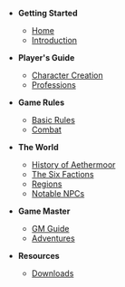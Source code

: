 * **Getting Started**
  * [Home](home.md)
  * [Introduction](index.md)
  
* **Player's Guide**
  * [Character Creation](players-guide/character-creation.md)
  * [Professions](players-guide/professions/index.md)
  
* **Game Rules**
  * [Basic Rules](rules/basic-rules.md)
  * [Combat](rules/combat.md)
  
* **The World**
  * [History of Aethermoor](setting/history.md)
  * [The Six Factions](setting/factions.md)
  * [Regions](setting/regions.md)
  * [Notable NPCs](setting/npcs.md)
  
* **Game Master**
  * [GM Guide](gm-guide/index.md)
  * [Adventures](gm-guide/adventures.md)
  
* **Resources**
  * [Downloads](downloads.md)
